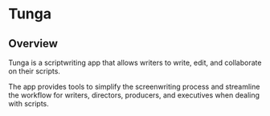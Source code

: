 # Tunga

## Overview

Tunga is a scriptwriting app that allows writers to write, edit, and 
collaborate on their scripts.

The app provides tools to simplify the screenwriting process and streamline 
the workflow for writers, directors, producers, and executives when dealing with
scripts.
